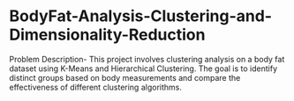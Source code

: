 # BodyFat-Analysis-Clustering-and-Dimensionality-Reduction
Problem Description- This project involves clustering analysis on a body fat dataset using K-Means and Hierarchical Clustering. The goal is to identify distinct groups based on body measurements and compare the effectiveness of different clustering algorithms.
